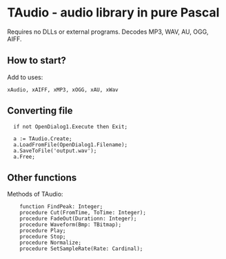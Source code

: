 # TAudio - audio library in pure Pascal

Requires no DLLs or external programs. Decodes MP3, WAV, AU, OGG, AIFF.

## How to start?
Add to uses:
```
xAudio, xAIFF, xMP3, xOGG, xAU, xWav
```

## Converting file

```
  if not OpenDialog1.Execute then Exit;

  a := TAudio.Create;
  a.LoadFromFile(OpenDialog1.Filename);
  a.SaveToFile('output.wav');
  a.Free;
```

## Other functions
Methods of TAudio:
```
    function FindPeak: Integer;
    procedure Cut(FromTime, ToTime: Integer);
    procedure FadeOut(Durationn: Integer);
    procedure Waveform(Bmp: TBitmap);
    procedure Play;
    procedure Stop;
    procedure Normalize;
    procedure SetSampleRate(Rate: Cardinal);
```
